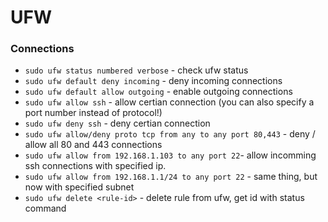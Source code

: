 # UFW

### Connections

- `sudo ufw status numbered verbose` - check ufw status
- `sudo ufw default deny incoming` - deny incoming connections
- `sudo ufw default allow outgoing` - enable outgoing connections
- `sudo ufw allow ssh` - allow certian connection (you can also specify a port number instead of protocol!)
- `sudo ufw deny ssh` - deny certian connection
- `sudo ufw allow/deny proto tcp from any to any port 80,443` - deny / allow all 80 and 443 connections
- `sudo ufw allow from 192.168.1.103 to any port 22`- allow incomming ssh connections with specified ip.
- `sudo ufw allow from 192.168.1.1/24 to any port 22` - same thing, but now with specified subnet
- `sudo ufw delete <rule-id>` - delete rule from ufw, get id with status command
